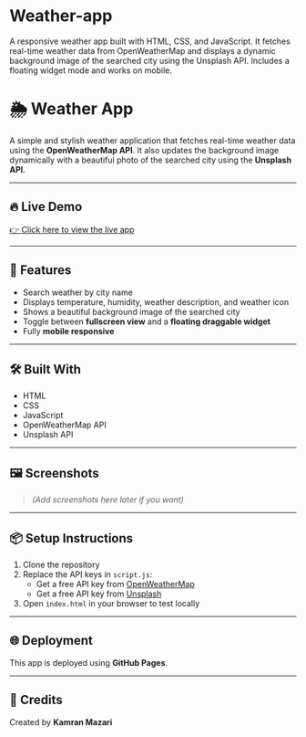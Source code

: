 # Weather-app
A responsive weather app built with HTML, CSS, and JavaScript. It fetches real-time weather data from OpenWeatherMap and displays a dynamic background image of the searched city using the Unsplash API. Includes a floating widget mode and works on mobile.
# 🌦️ Weather App

A simple and stylish weather application that fetches real-time weather data using the **OpenWeatherMap API**. It also updates the background image dynamically with a beautiful photo of the searched city using the **Unsplash API**.

---

## 🔥 Live Demo

[👉 Click here to view the live app](https://kamranmazari1.github.io/Weather-app/)


---

## 🚀 Features

- Search weather by city name  
- Displays temperature, humidity, weather description, and weather icon  
- Shows a beautiful background image of the searched city  
- Toggle between **fullscreen view** and a **floating draggable widget**  
- Fully **mobile responsive**  

---

## 🛠️ Built With

- HTML  
- CSS  
- JavaScript  
- OpenWeatherMap API  
- Unsplash API  

---

## 🖼️ Screenshots

> *(Add screenshots here later if you want)*

---

## 📦 Setup Instructions

1. Clone the repository  
2. Replace the API keys in `script.js`:
   - Get a free API key from [OpenWeatherMap](https://openweathermap.org/api)
   - Get a free API key from [Unsplash](https://unsplash.com/developers)
3. Open `index.html` in your browser to test locally

---

## 🌐 Deployment

This app is deployed using **GitHub Pages**.

---

## 🙌 Credits

Created by **Kamran Mazari**

